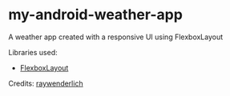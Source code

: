 # my-android-weather-app
A weather app created with a responsive UI using FlexboxLayout



Libraries used:
- [FlexboxLayout](https://github.com/google/flexbox-layout)

Credits:
[raywenderlich](http://raywenderlich.com/)
